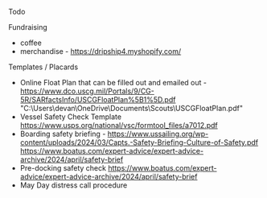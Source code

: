 Todo

Fundraising
 - coffee
 - merchandise - https://dripship4.myshopify.com/


 Templates / Placards
 - Online Float Plan that can be filled out and emailed out - https://www.dco.uscg.mil/Portals/9/CG-5R/SARfactsInfo/USCGFloatPlan%5B1%5D.pdf
 "C:\Users\devan\OneDrive\Documents\Scouts\USCGFloatPlan.pdf"
 - Vessel Safety Check Template https://www.usps.org/national/vsc/formtool_files/a7012.pdf
 - Boarding safety briefing - https://www.ussailing.org/wp-content/uploads/2024/03/Capts.-Safety-Briefing-Culture-of-Safety.pdf
    https://www.boatus.com/expert-advice/expert-advice-archive/2024/april/safety-brief
 - Pre-docking safety check https://www.boatus.com/expert-advice/expert-advice-archive/2024/april/safety-brief
 - May Day distress call procedure